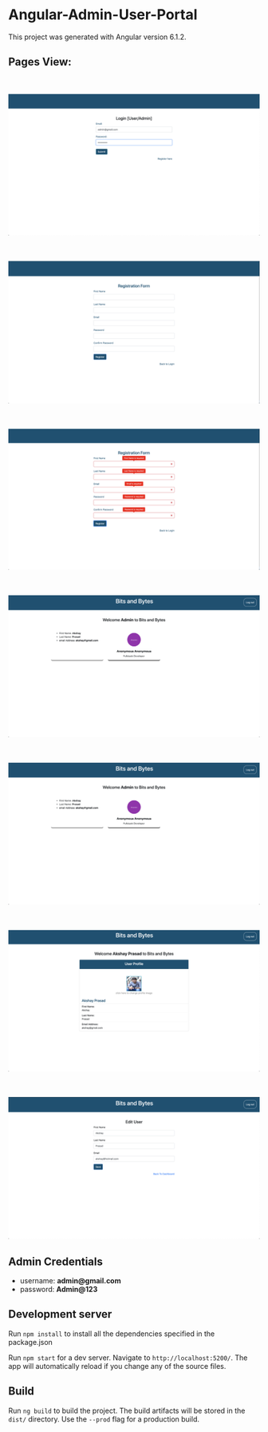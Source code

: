 # Angular-Admin-User-Portal

This project was generated with Angular version 6.1.2.

## Pages View:

<br/><br/>
![Alt text](src/assets/images/login-screen.png?raw=true,"View")

<br/><br/>
![Alt text](src/assets/images/registration.png?raw=true,"View")

<br/><br/>
![Alt text](src/assets/images/registration-error.png?raw=true,"View")

<br/> <br/>
![Alt text](src/assets/images/admin.png?raw=true,"View")

<br/> <br/>
![Alt text](src/assets/images/admin.png?raw=true,"View")

<br/><br/>
![Alt text](src/assets/images/end-user.png?raw=true,"View")

<br/><br/>
![Alt text](src/assets/images/edit-user.png?raw=true,"View")

## Admin Credentials

<ul>
    <li>username: <b>admin@gmail.com</b> <br/></li>
    <li>password: <b>Admin@123</b></li>
</ul>

## Development server

Run `npm install` to install all the dependencies specified in the package.json

Run `npm start` for a dev server. Navigate to `http://localhost:5200/`. The app will automatically reload if you change any of the source files.

## Build

Run `ng build` to build the project. The build artifacts will be stored in the `dist/` directory. Use the `--prod` flag for a production build.

